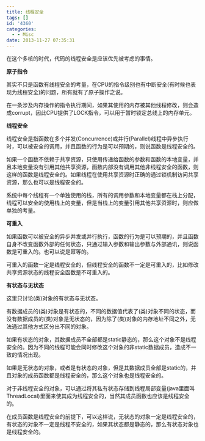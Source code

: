 ```yaml
---
title: 线程安全
tags: []
id: '4360'
categories:
  - - Misc
date: 2013-11-27 07:35:31
---
```


在这个多核的时代，代码的线程安全是应该优先被考虑的事情。
<!-- more -->
**原子指令**

其实不只是函数有线程安全的考量，在CPU的指令级别也有中断安全(有时候也表现为线程安全)的问题，所有就有了原子操作之说。

在一条涉及内存操作的指令执行期间，如果其使用的内存被其他线程修改，则会造成corrupt，因此CPU提供了LOCK指令，可以用于暂时锁定总线上的内存单元。

**线程安全**

线程安全是指函数在多个并发(Concurrence)或并行(Parallel)线程中异步执行时，可以被安全的调用，并且函数的行为是可以预期的，则说函数是线程安全的。

如果一个函数不依赖于共享资源，只使用传递给函数的参数和函数的本地变量，并且本地变量没有引用其他共享资源，函数内部没有调用其他非线程安全的函数，则这样的函数是线程安全的。如果线程在使用共享资源时正确的通过锁机制访问共享资源，那么也可以是线程安全的。

系统中每个线程有一个单独使用的栈，所有的调用参数和本地变量都在栈上分配，线程可以安全的使用栈上的变量，但是当栈上的变量引用其他共享资源时，则应做单独的考量。

**可重入**

如果函数可以被安全的异步并发或并行执行，函数的行为是可以预期的，并且函数自身不改变函数外部的任何状态，只通过输入参数和输出参数与外部通讯，则说函数是可重入的。也可以说是幂等的。

可重入的函数一定是线程安全的，但线程安全的函数不一定是可重入的，比如修改共享资源状态的线程安全函数是不可重入的。

**有状态与无状态**

这里只讨论(类)对象的有状态与无状态。

有数据成员的(类)对象是有状态的，不同的数据值代表了(类)对象不同的状态，而没有数据成员的(类)对象是无状态的，因为除了(类)对象的内存地址不同之外，无法通过其他方式区分出不同的对象。

如果有状态的对象，其数据成员不全部都是static静态的，那么这个对象不是线程安全的。因为不同的线程可能会同时修改这个对象的非static数据成员，造成不一致的情况出现。

如果是无状态的对象，或者是有状态的对象，但是其数据成员全部是static的，并且对象的成员函数都是线程安全的，那么这个对象也是线程安全的。

对于非线程安全的对象，可以通过将其私有状态存储到线程局部变量(java里面叫ThreadLocal)里面来使其成为线程安全的，当然其成员函数也应该是线程安全的。

在成员函数是线程安全的前提下，可以这样说，无状态的对象一定是线程安全的，有状态的对象不一定是线程不安全的，如果其状态都是静态的，那么有状态对象也是线程安全的。